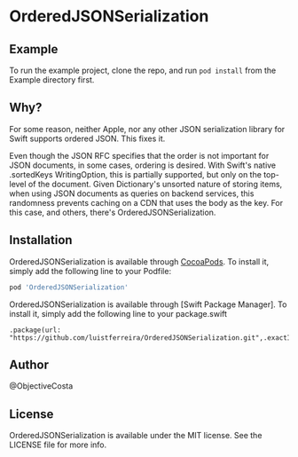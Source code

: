 # OrderedJSONSerialization

## Example

To run the example project, clone the repo, and run `pod install` from the Example directory first.

## Why?

For some reason, neither Apple, nor any other JSON serialization library for Swift supports ordered JSON. This fixes it.

Even though the JSON RFC specifies that the order is not important for JSON documents, in some cases, ordering is desired. With Swift's native .sortedKeys WritingOption, this is partially supported, but only on the top-level of the document. Given Dictionary's unsorted nature of storing items, when using JSON documents as queries on backend services, this randomness prevents  caching on a CDN that uses the body as the key. For this case, and others, there's OrderedJSONSerialization.

## Installation

OrderedJSONSerialization is available through [CocoaPods](https://cocoapods.org). To install
it, simply add the following line to your Podfile:

```ruby
pod 'OrderedJSONSerialization'
```

OrderedJSONSerialization is available through [Swift Package Manager]. To install
it, simply add the following line to your package.swift
```
.package(url: "https://github.com/luistferreira/OrderedJSONSerialization.git",.exactItem("0.0.1"))
```

## Author

@ObjectiveCosta

## License

OrderedJSONSerialization is available under the MIT license. See the LICENSE file for more info.
